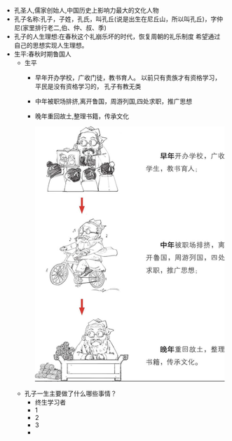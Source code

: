 - 孔圣人,儒家创始人,中国历史上影响力最大的文化人物
- 孔子名称:孔子，子姓，孔氏，叫孔丘(说是出生在尼丘山，所以叫孔丘)，字仲尼(家里排行老二,伯、仲、叔、季)
- 孔子的人生理想:在春秋这个礼崩乐坏的时代，恢复周朝的礼乐制度
  希望通过自己的思想实现人生理想。
- 生平:春秋时期鲁国人
	- 生平
		- 早年开办学校，广收门徒，教书育人。
		  以前只有贵族才有资格学习，平民是没有资格学习的，
		  孔子有教无类
		- 中年被职场排挤,离开鲁国，周游列国,四处求职，推广思想
		- 晚年重回故土,整理书籍，传承文化
		  
		  ![截屏2022-05-28 下午2.40.01.png](../assets/截屏2022-05-28_下午2.40.01_1653720022474_0.png)
	- 孔子一生主要做了什么哪些事情？
		- 终生学习者
		- 1
		- 2
		- 3
		-